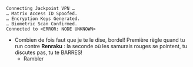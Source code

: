 ﻿    Connecting Jackpoint VPN …
    … Matrix Access ID Spoofed.
    … Encryption Keys Generated.
    … Biometric Scan Confirmed.
    Connected to <ERROR: NODE UNKNOWN>

* Combien de fois faut que je te le dise, bordel!  Première règle quand tu run contre **Renraku** : la seconde où les samurais rouges se pointent, tu discutes pas, tu te BARRES!
    * Rambler